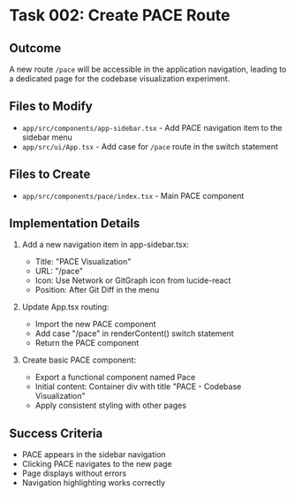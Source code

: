 # Task 002: Create PACE Route

## Outcome
A new route `/pace` will be accessible in the application navigation, leading to a dedicated page for the codebase visualization experiment.

## Files to Modify
- `app/src/components/app-sidebar.tsx` - Add PACE navigation item to the sidebar menu
- `app/src/ui/App.tsx` - Add case for `/pace` route in the switch statement

## Files to Create
- `app/src/components/pace/index.tsx` - Main PACE component

## Implementation Details
1. Add a new navigation item in app-sidebar.tsx:
   - Title: "PACE Visualization"
   - URL: "/pace"
   - Icon: Use Network or GitGraph icon from lucide-react
   - Position: After Git Diff in the menu

2. Update App.tsx routing:
   - Import the new PACE component
   - Add case "/pace" in renderContent() switch statement
   - Return the PACE component

3. Create basic PACE component:
   - Export a functional component named Pace
   - Initial content: Container div with title "PACE - Codebase Visualization"
   - Apply consistent styling with other pages

## Success Criteria
- PACE appears in the sidebar navigation
- Clicking PACE navigates to the new page
- Page displays without errors
- Navigation highlighting works correctly